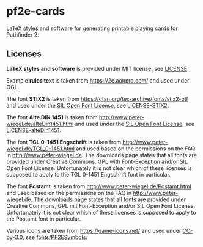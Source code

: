 # pf2e-cards

LaTeX styles and software for generating printable playing cards for Pathfinder 2.

## Licenses

**LaTeX styles and software** is provided under MIT license, see [LICENSE].

Example **rules text** is taken from <https://2e.aonprd.com/> and used under OGL.

The font **STIX2** is taken from <https://ctan.org/tex-archive/fonts/stix2-otf> and used under the [SIL Open Font License], see [LICENSE-STIX2].

The font **Alte DIN 1451** is taken from <http://www.peter-wiegel.de/alteDin1451.html> and used under the [SIL Open Font License], see [LICENSE-alteDin1451].

The font **TGL 0-1451 Engschrift** is taken from <http://www.peter-wiegel.de/TGL_0-1451.html> and used based on the permissions on the FAQ in <http://www.peter-wiegel.de>. The downloads page states that all fonts are provided under Creative Commons, GPL with Font-Exception and/or SIL Open Font License. Unfortunately it is not clear which of these licenses is supposed to apply to the TGL 0-1451 Engschrift font in particular.

The font **Postamt** is taken from <http://www.peter-wiegel.de/Postamt.html> and used based on the permissions on the FAQ in <http://www.peter-wiegel.de>. The downloads page states that all fonts are provided under Creative Commons, GPL mit Font-Exception and/or SIL Open Font License. Unfortunately it is not clear which of these licenses is supposed to apply to the Postamt font in particular.

Various icons are taken from <https://game-icons.net/> and used under [CC-by-3.0], see [fonts/PF2ESymbols].

[cc-by-3.0]: http://creativecommons.org/licenses/by/3.0/
[license]: LICENSE
[license-altedin1451]: fonts/LICENSE-din1451alt
[license-stix2]: fonts/LICENSE-STIXTwo
[sil open font license]: https://scripts.sil.org/OFL
[symbols.tex]: symbols.tex
[fonts/PF2ESymbols]: fonts/PF2ESymbols